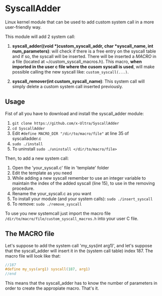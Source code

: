 # SyscallAdder

Linux kernel module that can be used to add custom system call in a more user-friendly way.

This module will add 2 system call:

1. **syscall_adder((void \*)custom\_syscall\_addr, char \*syscall\_name, int num\_parameters)**: will check if there is a free entry on the syscall table and if so, the syscall will be inserted. There will be inserted a _MACRO_ in a file (located at \~/custom_syscall_macros.h). This macro, **when imported in the user c file where the cusom syscall is used**, will make possible calling the new syscall like: `custom_syscall(...)`.

2. **syscall_remover(int custom_syscall_name)**: This system call will simply delete a custom system call inserted previously.

## Usage

Fist of all you have to download and install the syscall_adder module:
1. `git clone https://github.com/x-Ultra/SyscallAdder`
2. `cd SyscallAdder`
3. Edit `#define MACRO_DIR "/dir/to/macro/file"` at line 35 of syscalladder.c
4. `sudo ./install`
5. To uninstall `sudo ./uninstall </dir/to/macro/file>`

Then, to add a new system call:

1. Open the 'your_syscall.c' file in 'template' folder
2. Edit the template as you need
3. While adding a new syscall remember to use an integer variable to maintain the index of the added syscall (line 15), to use in the removing procedure.
4. Rename the your_syscall.c as you want
5. To install your module (and your system calls): `sudo ./insert_syscall`
6. To remove: `sudo ./remove_syscall`

To use you new systemcall just import the macro file `/dir/to/macro/file/custom_syscall_macros.h` into your user C file.

## The MACRO file

Let's suppose to add the system call 'my_sys(int arg1)', and let's suppose that the syscall\_adder will insert it in the (system call table) index 187.
The macro file will look like that:

```C
//187
#define my_sys(arg1) syscall(187, arg1)
//end
```

This means that the syscall\_adder has to know the number of parameters in order to create the appropiate macro. That's it.
